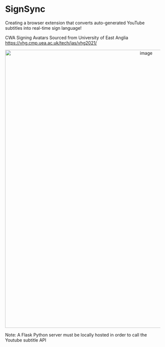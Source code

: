 # SignSync

Creating a browser extension that converts auto-generated YouTube subtitles into real-time sign language!

CWA Signing Avatars Sourced from University of East Anglia  
https://vhg.cmp.uea.ac.uk/tech/jas/vhg2021/ 


<div align="center">
  <img width="900" alt="image" src="https://github.com/SamChenYu/SignSync/assets/150127006/fd48af5f-edae-42a6-9334-c189d34a2763">
</div>

Note: A Flask Python server must be locally hosted in order to call the Youtube subtitle API
